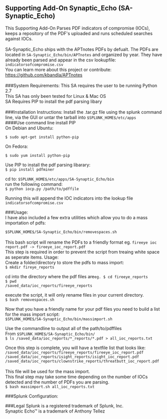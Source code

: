 ## Supporting Add-On Synaptic_Echo (SA-Synaptic_Echo)
This Supporting Add-On Parses PDF indicators of compromise (IOCs), keeps a repository of the PDF's uploaded and runs scheduled searches against IOCs.</br>
</br>
SA-Synaptic_Echo ships with the APTnotes PDFs by defualt. The PDFs are located in `SA-Synaptic_Echo/bin/APTnotes` and organized by year. They have already been parsed and appear in the csv lookupfile: `indicatorsofcompromise.csv`</br>
You can learn more about this project or contribute: https://github.com/kbandla/APTnotes</br>
</br>
###System Requirements:
This SA requires the user to be running Python 2.7</br>
This SA has only been tested for Linux & Mac OS</br>
SA Requires PIP to install the pdf parsing libary</br>
</br>
###Installation Instructions:
Install the .tar.gz file using the splunk command line, via the GUI or untar the tarball into `$SPLUNK_HOME$/etc/apps`</br>
####Use command line install PIP</br>
On Debian and Ubuntu:

`$ sudo apt-get install python-pip`

On Fedora:

`$ sudo yum install python-pip`

Use PIP to install the pdf parsing libarary:</br>
`$ pip install pdfminer`

cd to: `$SPLUNK_HOME$/etc/apps/SA-Synaptic_Echo/bin`</br>
run the following command:</br>
`$ python iocp.py /path/to/pdffile`</br>

Running this will append the IOC indicators into the lookup file `indicatorsofcompromise.csv`

###Usage:
</br>
I have also included a few extra utilities which allow you to do a mass importation of pdfs:</br>

`$SPLUNK_HOME$/SA-Synaptic_Echo/bin/removespaces.sh`</br>
</br>
This bash script will rename the PDFs to a friendly format eg. `fireeye ioc report.pdf -> fireeye_ioc_report.pdf`</br>
This step is required in order to prevent the script from treaing white space as seperate items.
Usage:</br>
Create a folder/directory to store the pdfs to mass import:</br>
`$ mkdir fireye_reports`</br>

cd into the directory where the pdf files are`eg. $ cd fireeye_reports`</br>
`$ pwd `</br>
`/saved_data/ioc_reports/fireeye_reports`</br>

execute the script, it will only rename files in your current directory.</br>
`$ bash removespaces.sh`</br>

Now that you have a friendly name for your pdf files you need to build a list for the mass import script:</br>
`$SPLUNK_HOME$/SA-Synaptic_Echo/bin/massimport.sh`</br>

Use the commandline to output all of the path/to/pdffiles</br>
From `$SPLUNK_HOME$/SA-Synaptic_Echo/bin/`</br>
`$ ls /saved_data/ioc_reports/*_reports/*.pdf > all_ioc_reports.txt`</br>

Once this step is complete, you will have a textfile list that looks like:</br>
`/saved_data/ioc_reports/fireeye_reports/fireeye_ioc_report.pdf`</br>
`/saved_data/ioc_reports/isight_reports/isight_ioc_report.pdf`</br>
`/saved_data/ioc_reports/clownstrike_reports/threatbutt_ioc_report.pdf`</br>
</br>
This file will be used for the mass import.</br>
This final step may take some time depending on the number of IOCs detected and the number of PDFs you are parsing.</br>
`$ bash massimport.sh all_ioc_reports.txt`</br>

###Splunk Configuration:

###Legal
Splunk is a registered trademark of Splunk, Inc.</br>
Synaptic Echo™ is a trademark of Anthony Tellez

